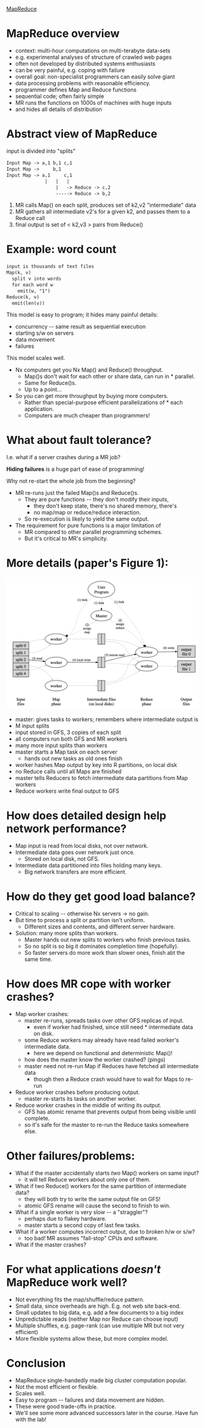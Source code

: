 [MapReduce](https://www.google.com/url?sa=t&rct=j&q=&esrc=s&source=web&cd=2&cad=rja&uact=8&ved=0ahUKEwiPuoO5tIjLAhVH1WMKHa8KCBwQFggnMAE&url=http%3A%2F%2Fresearch.google.com%2Farchive%2Fmapreduce-osdi04.pdf&usg=AFQjCNEL7nTxrQ6fiMUtt4AZh6gK5og2IQ&sig2=664kRwHMLNrpOU7DckiwCA&bvm=bv.114733917,d.cGc)

# MapReduce overview

* context: multi-hour computations on multi-terabyte data-sets
 * e.g. experimental analyses of structure of crawled web pages
 * often not developed by distributed systems enthusiasts
 * can be very painful, e.g. coping with failure
* overall goal: non-specialist programmers can easily solve giant
 * data processing problems with reasonable efficiency.
* programmer defines Map and Reduce functions
 * sequential code; often fairly simple
* MR runs the functions on 1000s of machines with huge inputs
 * and hides all details of distribution

# Abstract view of MapReduce
  input is divided into "splits"

    Input Map -> a,1 b,1 c,1
    Input Map ->     b,1
    Input Map -> a,1     c,1
                  |   |   |
                      |   -> Reduce -> c,2
                      -----> Reduce -> b,2
1. MR calls Map() on each split, produces set of k2,v2
    "intermediate" data
2. MR gathers all intermediate v2's for a given k2,
    and passes them to a Reduce call
3. final output is set of < k2,v3 > pairs from Reduce()

# Example: word count
    input is thousands of text files
    Map(k, v)
      split v into words
      for each word w
        emit(w, "1")
    Reduce(k, v)
      emit(len(v))

This model is easy to program; it hides many painful details:
  * concurrency -- same result as sequential execution
  * starting s/w on servers
  * data movement
  * failures

This model scales well.
  * Nx computers get you Nx Map() and Reduce() throughput.
    * Map()s don't wait for each other or share data, can run in * parallel.
    * Same for Reduce()s.
    * Up to a point...
  * So you can get more throughput by buying more computers.
    * Rather than special-purpose efficient parallelizations of * each application.
    * Computers are much cheaper than programmers!

# What about fault tolerance?
  I.e. what if a server crashes during a MR job?

  **Hiding failures** is a huge part of ease of programming!

  Why not re-start the whole job from the beginning?

  * MR re-runs just the failed Map()s and Reduce()s.
    * They are pure functions -- they don't modify their inputs,
      * they don't keep state, there's no shared memory, there's
      * no map/map or reduce/reduce interaction.
    * So re-execution is likely to yield the same output.
  * The requirement for pure functions is a major limitation of
    * MR compared to other parallel programming schemes.
    * But it's critical to MR's simplicity.


# More details (paper's Figure 1):
![](./imgs/mr.png)
  * master: gives tasks to workers; remembers where intermediate output is
  * M input splits
  * input stored in GFS, 3 copies of each split
  * all computers run both GFS and MR workers
  * many more input splits than workers
  * master starts a Map task on each server
    * hands out new tasks as old ones finish
  * worker hashes Map output by key into R partitions, on local disk
  * no Reduce calls until all Maps are finished
  * master tells Reducers to fetch intermediate data partitions from Map workers
  * Reduce workers write final output to GFS

# How does detailed design help network performance?
  * Map input is read from local disks, not over network.
  * Intermediate data goes over network just once.
    * Stored on local disk, not GFS.
  * Intermediate data partitioned into files holding many keys.
    * Big network transfers are more efficient.

# How do they get good load balance?
  * Critical to scaling -- otherwise Nx servers -> no gain.
  * But time to process a split or partition isn't uniform.
    * Different sizes and contents, and different server hardware.
  * Solution: many more splits than workers.
    * Master hands out new splits to workers who finish previous tasks.
    * So no split is so big it dominates completion time (hopefully).
    * So faster servers do more work than slower ones, finish abt the same time.

# How does MR cope with worker crashes?
  * Map worker crashes:
    * master re-runs, spreads tasks over other GFS replicas of input.
      * even if worker had finished, since still need * intermediate data on disk.
    * some Reduce workers may already have read failed worker's intermediate data.
      * here we depend on functional and deterministic Map()!
    * how does the master know the worker crashed? (pings)
    * master need not re-run Map if Reduces have fetched all intermediate data
      * though then a Reduce crash would have to wait for Maps to re-run
  * Reduce worker crashes before producing output.
    * master re-starts its tasks on another worker.
  * Reduce worker crashes in the middle of writing its output.
    * GFS has atomic rename that prevents output from being visible until complete.
    * so it's safe for the master to re-run the Reduce tasks somewhere else.

# Other failures/problems:
  * What if the master accidentally starts *two* Map() workers on same input?
    * it will tell Reduce workers about only one of them.
  * What if two Reduce() workers for the same partition of intermediate data?
    * they will both try to write the same output file on GFS!
    * atomic GFS rename will cause the second to finish to win.
  * What if a single worker is very slow -- a "straggler"?
    * perhaps due to flakey hardware.
    * master starts a second copy of last few tasks.
  * What if a worker computes incorrect output, due to broken h/w or s/w?
    * too bad! MR assumes "fail-stop" CPUs and software.
  * What if the master crashes?

# For what applications *doesn't* MapReduce work well?
  * Not everything fits the map/shuffle/reduce pattern.
  * Small data, since overheads are high. E.g. not web site back-end.
  * Small updates to big data, e.g. add a few documents to a big index
  * Unpredictable reads (neither Map nor Reduce can choose input)
  * Multiple shuffles, e.g. page-rank (can use multiple MR but not very efficient)
  * More flexible systems allow these, but more complex model.

# Conclusion
  * MapReduce single-handedly made big cluster computation popular.
  * Not the most efficient or flexible.
  * Scales well.
  * Easy to program -- failures and data movement are hidden.
  * These were good trade-offs in practice.
  * We'll see some more advanced successors later in the course.
  Have fun with the lab!

